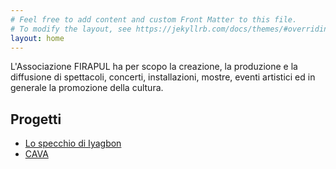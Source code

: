 ```yaml
---
# Feel free to add content and custom Front Matter to this file.
# To modify the layout, see https://jekyllrb.com/docs/themes/#overriding-theme-defaults
layout: home
---
```


L'Associazione FIRAPUL ha per scopo la creazione, la produzione e la diffusione di spettacoli, concerti, installazioni, mostre, eventi artistici ed in generale la promozione della cultura.

## Progetti

  - [Lo specchio di Iyagbon](https://www.onyrikon.org/shows/article/iyagbon-s-mirror)
  - [CAVA](https://www.onyrikon.org/shows/article/cava)

